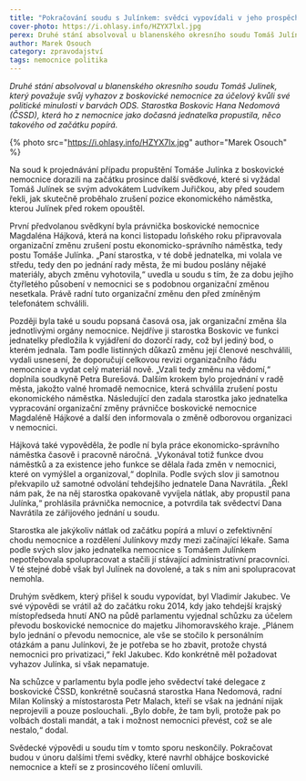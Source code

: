 ```yaml
---
title: "Pokračování soudu s Julínkem: svědci vypovídali v jeho prospěch"
cover-photo: https://i.ohlasy.info/HZYX7lxl.jpg
perex: Druhé stání absolvoval u blanenského okresního soudu Tomáš Julínek, který považuje svůj vyhazov z boskovické nemocnice za účelový.
author: Marek Osouch
category: zpravodajství
tags: nemocnice politika
---
```


*Druhé stání absolvoval u blanenského okresního soudu Tomáš Julínek, který považuje svůj vyhazov z boskovické nemocnice za účelový kvůli své politické minulosti v barvách ODS. Starostka Boskovic Hana Nedomová (ČSSD), která ho z nemocnice jako dočasná jednatelka propustila, něco takového od začátku popírá.*

{% photo src="https://i.ohlasy.info/HZYX7lx.jpg" author="Marek Osouch" %}

Na soud k projednávání případu propuštění Tomáše Julínka z boskovické nemocnice dorazili na začátku prosince další svědkové, které si vyžádal Tomáš Julínek se svým advokátem Ludvíkem Juřičkou, aby před soudem řekli, jak skutečně proběhalo zrušení pozice ekonomického náměstka, kterou Julínek před rokem opouštěl.

První předvolanou svědkyní byla právnička boskovické nemocnice Magdaléna Hájková, která na konci listopadu loňského roku připravovala organizační změnu zrušení postu ekonomicko-správního náměstka, tedy postu Tomáše Julínka. „Paní starostka, v té době jednatelka, mi volala ve středu, tedy den po jednání rady města, že mi budou poslány nějaké materiály, abych změnu vyhotovila,“ uvedla u soudu s tím, že za dobu jejího čtyřletého působení v nemocnici se s podobnou organizační změnou nesetkala. Právě radní tuto organizační změnu den před zmíněným telefonátem schválili.

Později byla také u soudu popsaná časová osa, jak organizační změna šla jednotlivými orgány nemocnice. Nejdříve ji starostka Boskovic ve funkci jednatelky předložila k vyjádření do dozorčí rady, což byl jediný bod, o kterém jednala. Tam podle listinných důkazů změnu její členové neschválili, vydali usnesení, že doporučují celkovou revizi organizačního řádu nemocnice a vydat celý materiál nově. „Vzali tedy změnu na vědomí,“ doplnila soudkyně Petra Burešová. Dalším krokem bylo projednání v radě města, jakožto valné hromadě nemocnice, která schválila zrušení postu ekonomického náměstka. Následující den zadala starostka jako jednatelka vypracování organizační změny právničce boskovické nemocnice Magdaléně Hájkové a další den informovala o změně odborovou organizaci v nemocnici.

Hájková také vypověděla, že podle ní byla práce ekonomicko-správního náměstka časově i pracovně náročná. „Vykonával totiž funkce dvou náměstků a za existence jeho funkce se dělala řada změn v nemocnici, které on vymýšlel a organizoval,“ doplnila. Podle svých slov ji samotnou překvapilo už samotné odvolání tehdejšího jednatele Dana Navrátila. „Řekl nám pak, že na něj starostka opakovaně vyvíjela nátlak, aby propustil pana Julínka,“ prohlásila právnička nemocnice, a potvrdila tak svědectví Dana Navrátila ze zářijového jednání u soudu.

Starostka ale jakýkoliv nátlak od začátku popírá a mluví o zefektivnění chodu nemocnice a rozdělení Julínkovy mzdy mezi začínající lékaře. Sama podle svých slov jako jednatelka nemocnice s Tomášem Julínkem nepotřebovala spolupracovat a stačili jí stávající administrativní pracovníci. V té stejné době však byl Julínek na dovolené, a tak s ním ani spolupracovat nemohla.

Druhým svědkem, který přišel k soudu vypovídat, byl Vladimír Jakubec. Ve své výpovědi se vrátil až do začátku roku 2014, kdy jako tehdejší krajský místopředseda hnutí ANO na půdě parlamentu vyjednal schůzku za účelem převodu boskovické nemocnice do majetku Jihomoravského kraje. „Plánem bylo jednání o převodu nemocnice, ale vše se stočilo k personálním otázkám a panu Julínkovi, že je potřeba se ho zbavit, protože chystá nemocnici pro privatizaci,“ řekl Jakubec. Kdo konkrétně měl požadovat vyhazov Julínka, si však nepamatuje.

Na schůzce v parlamentu byla podle jeho svědectví také delegace z boskovické ČSSD, konkrétně současná starostka Hana Nedomová, radní Milan Kolínský a místostarosta Petr Malach, kteří se však na jednání nijak neprojevili a pouze poslouchali. „Bylo dobře, že tam byli, protože pak po volbách dostali mandát, a tak i možnost nemocnici převést, což se ale nestalo,“ dodal.

Svědecké výpovědi u soudu tím v tomto sporu neskončily. Pokračovat budou v únoru dalšími třemi svědky, které navrhl obhájce boskovické nemocnice a kteří se z prosincového líčení omluvili. 
